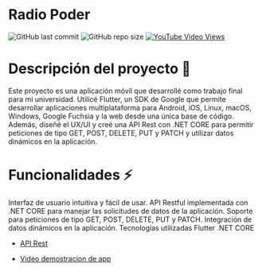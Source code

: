 # Radio Poder 
![GitHub last commit](https://img.shields.io/github/last-commit/PabloPoder/RadioPoder-Flutter?logo=github) 
![GitHub repo size](https://img.shields.io/github/repo-size/PabloPoder/RadioPoder-Flutter?logo=github)
<a href="https://www.youtube.com/watch?v=q-87xRNtrhs" target="_blank">![YouTube Video Views](https://img.shields.io/youtube/views/q-87xRNtrhs?style=social)</a>

# Descripción del proyecto 📃
Este proyecto es una aplicación móvil que desarrollé como trabajo final para mi universidad. Utilicé Flutter, un SDK de Google que permite desarrollar aplicaciones multiplataforma para Android, iOS, Linux, macOS, Windows, Google Fuchsia y la web desde una única base de código. Además, diseñé el UX/UI y creé una API Rest con .NET CORE para permitir peticiones de tipo GET, POST, DELETE, PUT y PATCH y utilizar datos dinámicos en la aplicación.

# Funcionalidades ⚡
Interfaz de usuario intuitiva y fácil de usar.
API Restful implementada con .NET CORE para manejar las solicitudes de datos de la aplicación.
Soporte para peticiones de tipo GET, POST, DELETE, PUT y PATCH.
Integración de datos dinámicos en la aplicación.
Tecnologías utilizadas
Flutter
.NET CORE

- <a href="https://github.com/PabloPoder/RadioPoder-Api.Net6" target="_blank">API Rest</a>

- <a href="https://www.youtube.com/watch?v=q-87xRNtrhs" target="_blank">Video demostracion de app</a>

